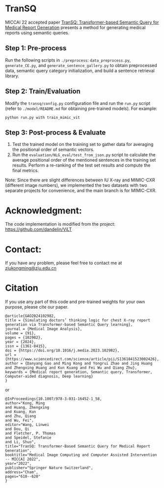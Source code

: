 # TranSQ

MICCAI 22 accepted paper [TranSQ: Transformer-based Semantic Query for Medical Report Generation](https://link.springer.com/chapter/10.1007/978-3-031-16452-1_58) presents a method for generating medical reports using semantic queries.

## Step 1: Pre-process

Run the following scripts in `./preprocess`: `data_preprocess.py`, `generate_CE.py`, and `generate_sentence_gallery.py` to obtain preprocessed data, semantic query category initialization, and build a sentence retrieval library.

## Step 2: Train/Evaluation

Modify the `transq/config.py` configuration file and run the `run.py` script (refer to `./model/README.md` for obtaining pre-trained models). For example:

```
python run.py with train_mimic_vit
```

## Step 3: Post-process & Evaluate

1. Test the trained model on the training set to gather data for averaging the positional order of semantic vectors.
2. Run the `evaluation/NLG_eval/test_from_json.py` script to calculate the average positional order of the mentioned sentences in the training set results. Perform a re-ranking of the test set results and compute the final metrics.

Note: Since there are slight differences between IU X-ray and MIMIC-CXR (different image numbers), we implemented the two datasets with two separate projects for convenience, and the main branch is for MIMIC-CXR.

# Acknowledgment:
The code implementation is modified from the project: https://github.com/dandelin/ViLT

# Contact:
If you have any problem, please feel free to contact me at zjukongming@zju.edu.cn

# Citation
If you use any part of this code and pre-trained weights for your own purpose, please cite our paper.
```
@article{GAO2024102982,
title = {Simulating doctors’ thinking logic for chest X-ray report generation via Transformer-based Semantic Query learning},
journal = {Medical Image Analysis},
volume = {91},
pages = {102982},
year = {2024},
issn = {1361-8415},
doi = {https://doi.org/10.1016/j.media.2023.102982},
url = {https://www.sciencedirect.com/science/article/pii/S1361841523002426},
author = {Danyang Gao and Ming Kong and Yongrui Zhao and Jing Huang and Zhengxing Huang and Kun Kuang and Fei Wu and Qiang Zhu},
keywords = {Medical report generation, Semantic query, Transformer, Computer-aided diagnosis, Deep learning}
}
```

or

```
@InProceedings{10.1007/978-3-031-16452-1_58,
author="Kong, Ming
and Huang, Zhengxing
and Kuang, Kun
and Zhu, Qiang
and Wu, Fei",
editor="Wang, Linwei
and Dou, Qi
and Fletcher, P. Thomas
and Speidel, Stefanie
and Li, Shuo",
title="TranSQ: Transformer-Based Semantic Query for Medical Report Generation",
booktitle="Medical Image Computing and Computer Assisted Intervention -- MICCAI 2022",
year="2022",
publisher="Springer Nature Switzerland",
address="Cham",
pages="610--620"
}
```
